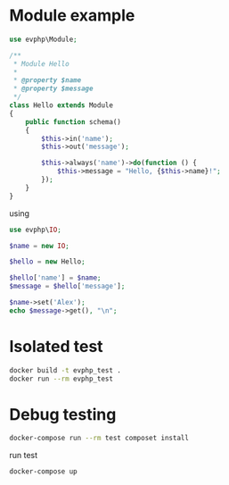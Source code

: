 # Module example

```php
use evphp\Module;

/**
 * Module Hello
 *
 * @property $name
 * @property $message
 */
class Hello extends Module
{
    public function schema()
    {
        $this->in('name');
        $this->out('message');

        $this->always('name')->do(function () {
            $this->message = "Hello, {$this->name}!";
        });
    }
}
```

using

```php
use evphp\IO;

$name = new IO;

$hello = new Hello;

$hello['name'] = $name;
$message = $hello['message'];

$name->set('Alex');
echo $message->get(), "\n";
```

# Isolated test

```bash
docker build -t evphp_test .
docker run --rm evphp_test
```

# Debug testing

```bash
docker-compose run --rm test composet install
```

run test

```bash
docker-compose up
```